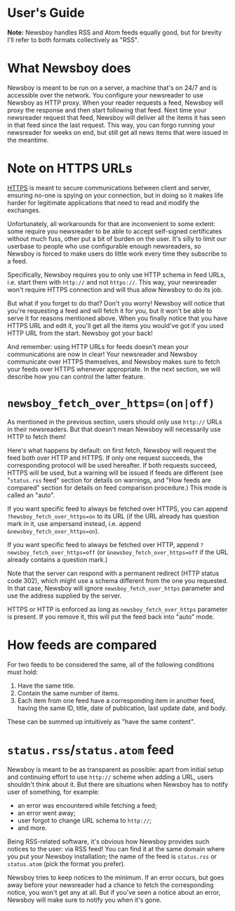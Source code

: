 User's Guide
============

**Note:** Newsboy handles RSS and Atom feeds equally good, but for brevity I'll
refer to both formats collectively as "RSS".

# What Newsboy does

Newsboy is meant to be run on a server, a machine that's on 24/7 and is
accessible over the network. You configure your newsreader to use Newsboy as
HTTP proxy. When your reader requests a feed, Newsboy will proxy the response
and then start following that feed. Next time your newsreader request that feed,
Newsboy will deliver all the items it has seen in that feed since the last
request. This way, you can forgo running your newsreader for weeks on end, but
still get all news items that were issued in the meantime.

# Note on HTTPS URLs

[HTTPS](https://en.wikipedia.org/wiki/HTTPS) is meant to secure communications
between client and server, ensuring no-one is spying on your connection, but in
doing so it makes life harder for legitimate applications that need to read and
modify the exchanges.

Unfortunately, all workarounds for that are inconvenient to some extent: some
require you newsreader to be able to accept self-signed certificates without
much fuss, other put a bit of burden on the user. It's silly to limit our
userbase to people who use configurable enough newsreaders, so Newsboy is forced
to make users do little work every time they subscribe to a feed.

Specifically, Newsboy requires you to only use HTTP schema in feed URLs, i.e.
start them with `http://` and not `https://`. This way, your newsreader won't
require HTTPS connection and will thus allow Newsboy to do its job.

But what if you forget to do that? Don't you worry! Newsboy will notice that
you're requesting a feed and will fetch it for you, but it won't be able to
serve it for reasons mentioned above. When you finally notice that you have
HTTPS URL and edit it, you'll get all the items you would've got if you used
HTTP URL from the start. Newsboy got your back!

And remember: using HTTP URLs for feeds doesn't mean your communications are
now in clear! Your newsreader and Newsboy communicate over HTTPS themselves,
and Newsboy makes sure to fetch your feeds over HTTPS whenever appropriate. In
the next section, we will describe how you can control the latter feature.

# `newsboy_fetch_over_https=(on|off)`

As mentioned in the previous section, users should only use `http://` URLs in
their newsreaders. But that doesn't mean Newsboy will necessarily use HTTP to
fetch them!

Here's what happens by default: on first fetch, Newsboy will request the feed
both over HTTP and HTTPS. If only one request succeeds, the corresponding
protocol will be used hereafter. If both requests succeed, HTTPS will be used,
but a warning will be issued if feeds are different (see "`status.rss` feed"
section for details on warnings, and "How feeds are compared" section for
details on feed comparison procedure.) This mode is called an "auto".

If you want specific feed to always be fetched over HTTPS, you can append
`?hewsboy_fetch_over_https=on` to its URL (if the URL already has question mark
in it, use ampersand instead, i.e. append `&newsboy_fetch_over_https=on`).

If you want specific feed to always be fetched over HTTP, append
`?newsboy_fetch_over_https=off` (or `&newsboy_fetch_over_https=off` if the URL
already contains a question mark.)

Note that the server can respond with a permanent redirect (HTTP status code
302), which might use a schema different from the one you requested. In that
case, Newsboy will ignore `newsboy_fetch_over_https` parameter and use the
address supplied by the server.

HTTPS or HTTP is enforced as long as `newsboy_fetch_over_https` parameter is
present. If you remove it, this will put the feed back into "auto" mode.

# How feeds are compared

For two feeds to be considered the same, all of the following conditions must
hold:

1. Have the same title.
2. Contain the same number of items.
3. Each item from one feed have a corresponding item in another feed, having the
   same ID, title, date of publication, last update date, and body.

These can be summed up intuitively as "have the same content".

# `status.rss`/`status.atom` feed

Newsboy is meant to be as transparent as possible: apart from initial setup and
continuing effort to use `http://` scheme when adding a URL, users shouldn't
think about it. But there are situations when Newsboy has to notify user of
something, for example:

* an error was encountered while fetching a feed;
* an error went away;
* user forgot to change URL schema to `http://`;
* and more.

Being RSS-related software, it's obvious how Newsboy provides such notices to
the user: via RSS feed! You can find it at the same domain where you put your
Newsboy installation; the name of the feed is `status.rss` or `status.atom`
(pick the format you prefer).

Newsboy tries to keep notices to the minimum. If an error occurs, but goes away
before your newsreader had a chance to fetch the corresponding notice, you won't
get any at all. But if you've seen a notice about an error, Newsboy will make
sure to notify you when it's gone.
